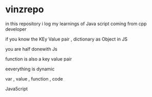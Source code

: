 # vinzrepo
in this repository 
i log my learnings of Java script 
coming from cpp developer 

if you know the KEy Value pair , dictionary as Object in JS

you are half donewith Js

function is also a key value pair

eeverything is dynamic

var , value , function , code 


Java5cript
